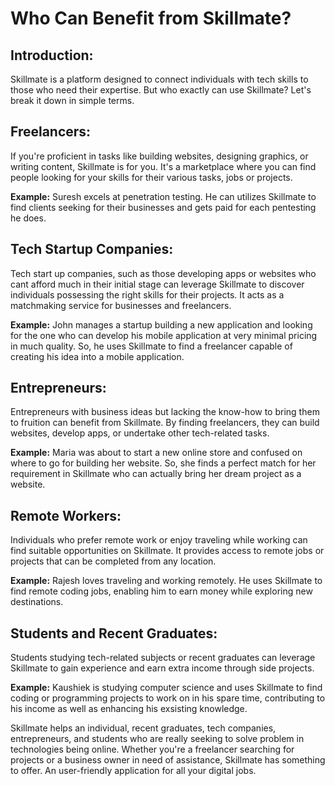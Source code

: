 # Who Can Benefit from Skillmate?

## Introduction:
Skillmate is a platform designed to connect individuals with tech skills to those who need their expertise. But who exactly can use Skillmate? Let's break it down in simple terms.

## Freelancers:
If you're proficient in tasks like building websites, designing graphics, or writing content, Skillmate is for you. It's a marketplace where you can find people looking for your skills for their various tasks, jobs or projects.

**Example:** Suresh excels at penetration testing. He can utilizes Skillmate to find clients seeking for their businesses and gets paid for each pentesting he does.

## Tech Startup Companies:
Tech start up companies, such as those developing apps or websites who cant afford much in their initial stage can leverage Skillmate to discover individuals possessing the right skills for their projects. It acts as a matchmaking service for businesses and freelancers.

**Example:** John manages a startup building a new application and looking for the one who can develop his mobile application at very minimal pricing in much quality. So, he uses Skillmate to find a freelancer capable of creating his idea into a mobile application.

## Entrepreneurs:
Entrepreneurs with business ideas but lacking the know-how to bring them to fruition can benefit from Skillmate. By finding freelancers, they can build websites, develop apps, or undertake other tech-related tasks.

**Example:** Maria was about to start a new online store and confused on where to go for building her website. So, she finds a perfect match for her requirement in Skillmate who can actually bring her dream project as a website.

## Remote Workers:
Individuals who prefer remote work or enjoy traveling while working can find suitable opportunities on Skillmate. It provides access to remote jobs or projects that can be completed from any location.

**Example:** Rajesh loves traveling and working remotely. He uses Skillmate to find remote coding jobs, enabling him to earn money while exploring new destinations.

## Students and Recent Graduates:
Students studying tech-related subjects or recent graduates can leverage Skillmate to gain experience and earn extra income through side projects.

**Example:** Kaushiek is studying computer science and uses Skillmate to find coding or programming projects to work on in his spare time, contributing to his income as well as enhancing his exsisting knowledge.

Skillmate helps an individual, recent graduates, tech companies, entrepreneurs, and students who are really seeking to solve problem in technologies being online. Whether you're a freelancer searching for projects or a business owner in need of assistance, Skillmate has something to offer. An user-friendly application for all your digital jobs.
